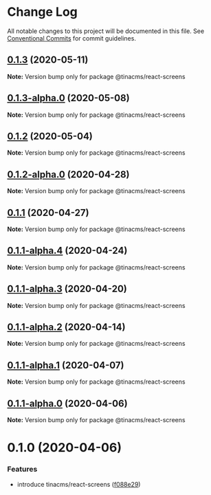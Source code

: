 # Change Log

All notable changes to this project will be documented in this file.
See [Conventional Commits](https://conventionalcommits.org) for commit guidelines.

## [0.1.3](https://github.com/tinacms/tinacms/compare/@tinacms/react-screens@0.1.3-alpha.0...@tinacms/react-screens@0.1.3) (2020-05-11)

**Note:** Version bump only for package @tinacms/react-screens





## [0.1.3-alpha.0](https://github.com/tinacms/tinacms/compare/@tinacms/react-screens@0.1.2...@tinacms/react-screens@0.1.3-alpha.0) (2020-05-08)

**Note:** Version bump only for package @tinacms/react-screens





## [0.1.2](https://github.com/tinacms/tinacms/compare/@tinacms/react-screens@0.1.2-alpha.0...@tinacms/react-screens@0.1.2) (2020-05-04)

**Note:** Version bump only for package @tinacms/react-screens





## [0.1.2-alpha.0](https://github.com/tinacms/tinacms/compare/@tinacms/react-screens@0.1.1...@tinacms/react-screens@0.1.2-alpha.0) (2020-04-28)

**Note:** Version bump only for package @tinacms/react-screens





## [0.1.1](https://github.com/tinacms/tinacms/compare/@tinacms/react-screens@0.1.1-alpha.4...@tinacms/react-screens@0.1.1) (2020-04-27)

**Note:** Version bump only for package @tinacms/react-screens





## [0.1.1-alpha.4](https://github.com/tinacms/tinacms/compare/@tinacms/react-screens@0.1.1-alpha.3...@tinacms/react-screens@0.1.1-alpha.4) (2020-04-24)

**Note:** Version bump only for package @tinacms/react-screens





## [0.1.1-alpha.3](https://github.com/tinacms/tinacms/compare/@tinacms/react-screens@0.1.1-alpha.2...@tinacms/react-screens@0.1.1-alpha.3) (2020-04-20)

**Note:** Version bump only for package @tinacms/react-screens





## [0.1.1-alpha.2](https://github.com/tinacms/tinacms/compare/@tinacms/react-screens@0.1.1-alpha.1...@tinacms/react-screens@0.1.1-alpha.2) (2020-04-14)

**Note:** Version bump only for package @tinacms/react-screens





## [0.1.1-alpha.1](https://github.com/tinacms/tinacms/compare/@tinacms/react-screens@0.1.1-alpha.0...@tinacms/react-screens@0.1.1-alpha.1) (2020-04-07)

**Note:** Version bump only for package @tinacms/react-screens





## [0.1.1-alpha.0](https://github.com/tinacms/tinacms/compare/@tinacms/react-screens@0.1.0...@tinacms/react-screens@0.1.1-alpha.0) (2020-04-06)

**Note:** Version bump only for package @tinacms/react-screens





# 0.1.0 (2020-04-06)


### Features

* introduce tinacms/react-screens ([f088e29](https://github.com/tinacms/tinacms/commit/f088e29))
